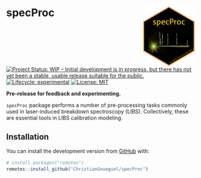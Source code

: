 
<!-- README.md is generated from README.Rmd. Please edit that file -->
<!-- badges: start -->

# specProc <img src="man/figures/logo.png" align="right" height="160" />

[![Project Status: WIP – Initial development is in progress, but there
has not yet been a stable, usable release suitable for the
public.](https://www.repostatus.org/badges/latest/wip.svg)](https://www.repostatus.org/#wip)
[![Lifecycle:
experimental](https://img.shields.io/badge/lifecycle-experimental-orange.svg)](https://lifecycle.r-lib.org/articles/stages.html#experimental)
[![License:
MIT](https://img.shields.io/badge/License-MIT-blue.svg)](https://opensource.org/licenses/MIT)

<!-- badges: end -->

**Pre-release for feedback and experimenting.**

`specProc` package performs a number of pre-processing tasks commonly
used in laser-induced breakdown spectroscopy (LIBS). Collectively, these
are essential tools in LIBS calibration modeling.

## Installation

You can install the development version from
[GitHub](https://github.com/) with:

``` r
# install.packages("remotes")
remotes::install_github("ChristianGoueguel/specProc")
```
